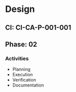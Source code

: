 # Design

## CI: CI-CA-P-001-001
## Phase: 02

### Activities
- Planning
- Execution
- Verification
- Documentation
